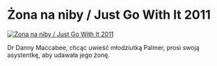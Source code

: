 Żona na niby / Just Go With It 2011 
=============
[![Żona na niby / Just Go With It 2011 ](http://vidos.pl/images/player.gif)](http://vidos.pl/ona-na-niby-just-go-with-it-2011)

 Dr Danny Maccabee, chcąc uwieść młodziutką Palmer, prosi swoją asystentkę, aby udawała jego żonę. 
